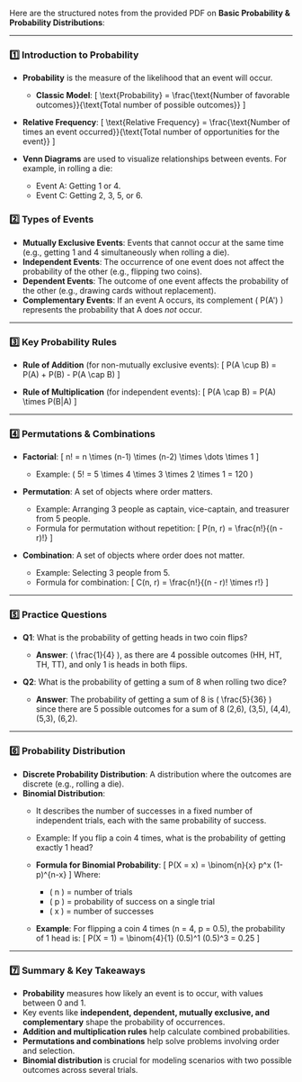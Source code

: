 Here are the structured notes from the provided PDF on **Basic Probability & Probability Distributions**:

---

### 1️⃣ **Introduction to Probability**

- **Probability** is the measure of the likelihood that an event will occur.
  - **Classic Model**: 
    \[
    \text{Probability} = \frac{\text{Number of favorable outcomes}}{\text{Total number of possible outcomes}}
    \]

- **Relative Frequency**:
  \[
  \text{Relative Frequency} = \frac{\text{Number of times an event occurred}}{\text{Total number of opportunities for the event}}
  \]

- **Venn Diagrams** are used to visualize relationships between events. For example, in rolling a die:
  - Event A: Getting 1 or 4.
  - Event C: Getting 2, 3, 5, or 6.

### 2️⃣ **Types of Events**

- **Mutually Exclusive Events**: Events that cannot occur at the same time (e.g., getting 1 and 4 simultaneously when rolling a die).
- **Independent Events**: The occurrence of one event does not affect the probability of the other (e.g., flipping two coins).
- **Dependent Events**: The outcome of one event affects the probability of the other (e.g., drawing cards without replacement).
- **Complementary Events**: If an event A occurs, its complement \( P(A') \) represents the probability that A does *not* occur.

---

### 3️⃣ **Key Probability Rules**

- **Rule of Addition** (for non-mutually exclusive events):
  \[
  P(A \cup B) = P(A) + P(B) - P(A \cap B)
  \]

- **Rule of Multiplication** (for independent events):
  \[
  P(A \cap B) = P(A) \times P(B|A)
  \]

---

### 4️⃣ **Permutations & Combinations**

- **Factorial**:
  \[
  n! = n \times (n-1) \times (n-2) \times \dots \times 1
  \]
  - Example: \( 5! = 5 \times 4 \times 3 \times 2 \times 1 = 120 \)
  
- **Permutation**: A set of objects where order matters.
  - Example: Arranging 3 people as captain, vice-captain, and treasurer from 5 people.
  - Formula for permutation without repetition:
    \[
    P(n, r) = \frac{n!}{(n - r)!}
    \]
  
- **Combination**: A set of objects where order does not matter.
  - Example: Selecting 3 people from 5.
  - Formula for combination:
    \[
    C(n, r) = \frac{n!}{(n - r)! \times r!}
    \]

---

### 5️⃣ **Practice Questions**

- **Q1**: What is the probability of getting heads in two coin flips?
  - **Answer**: \( \frac{1}{4} \), as there are 4 possible outcomes (HH, HT, TH, TT), and only 1 is heads in both flips.
  
- **Q2**: What is the probability of getting a sum of 8 when rolling two dice?
  - **Answer**: The probability of getting a sum of 8 is \( \frac{5}{36} \) since there are 5 possible outcomes for a sum of 8 (2,6), (3,5), (4,4), (5,3), (6,2).

---

### 6️⃣ **Probability Distribution**

- **Discrete Probability Distribution**: A distribution where the outcomes are discrete (e.g., rolling a die).
- **Binomial Distribution**:
  - It describes the number of successes in a fixed number of independent trials, each with the same probability of success.
  - Example: If you flip a coin 4 times, what is the probability of getting exactly 1 head?
  - **Formula for Binomial Probability**:
    \[
    P(X = x) = \binom{n}{x} p^x (1-p)^{n-x}
    \]
    Where:
    - \( n \) = number of trials
    - \( p \) = probability of success on a single trial
    - \( x \) = number of successes
  
  - **Example**: For flipping a coin 4 times (n = 4, p = 0.5), the probability of 1 head is:
    \[
    P(X = 1) = \binom{4}{1} (0.5)^1 (0.5)^3 = 0.25
    \]

---

### 7️⃣ **Summary & Key Takeaways**

- **Probability** measures how likely an event is to occur, with values between 0 and 1.
- Key events like **independent, dependent, mutually exclusive, and complementary** shape the probability of occurrences.
- **Addition and multiplication rules** help calculate combined probabilities.
- **Permutations and combinations** help solve problems involving order and selection.
- **Binomial distribution** is crucial for modeling scenarios with two possible outcomes across several trials.

